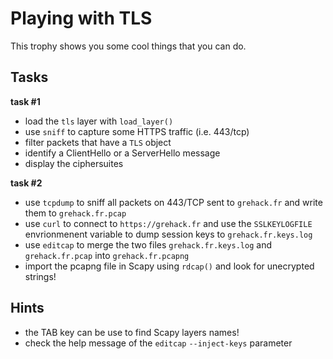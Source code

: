 # Playing with TLS

This trophy shows you some cool things that you can do.

## Tasks

**task #1**

- load the `tls` layer with `load_layer()`
- use `sniff` to capture some HTTPS traffic (i.e. 443/tcp)
- filter packets that have a `TLS` object
- identify a ClientHello or a ServerHello message
- display the ciphersuites

**task #2**

- use `tcpdump` to sniff all packets on 443/TCP sent to `grehack.fr` and write them to `grehack.fr.pcap`
- use `curl` to connect to `https://grehack.fr` and use the `SSLKEYLOGFILE` envrionmenent variable to dump session keys to `grehack.fr.keys.log`
- use `editcap` to merge the two files `grehack.fr.keys.log`  and `grehack.fr.pcap` into `grehack.fr.pcapng`
- import the pcapng file in Scapy using `rdcap()` and look for unecrypted strings!

## Hints

- the TAB key can be use to find Scapy layers names!
- check the help message of the `editcap` `--inject-keys` parameter
